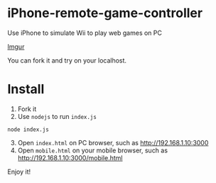 # iPhone-remote-game-controller
Use iPhone to simulate Wii to play web games on PC

[Imgur](http://i.imgur.com/hDSmdI9.gifv)

You can fork it and try on your localhost.

# Install
1. Fork it
2. Use `nodejs` to run `index.js`
```
node index.js
```
3. Open `index.html` on PC browser, such as http://192.168.1.10:3000
4. Open `mobile.html` on your mobile browser, such as http://192.168.1.10:3000/mobile.html

Enjoy it!
